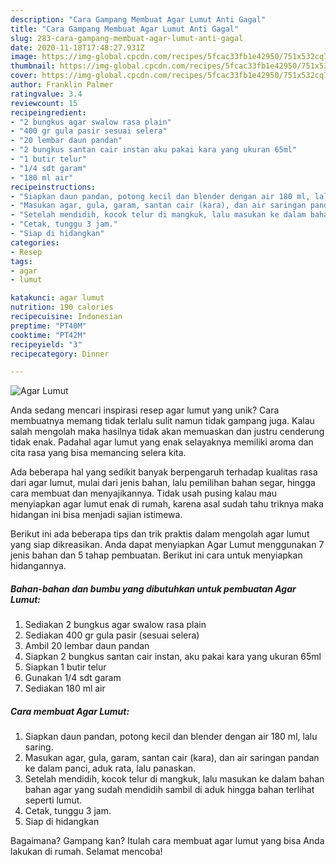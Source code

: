 ```yaml
---
description: "Cara Gampang Membuat Agar Lumut Anti Gagal"
title: "Cara Gampang Membuat Agar Lumut Anti Gagal"
slug: 283-cara-gampang-membuat-agar-lumut-anti-gagal
date: 2020-11-18T17:48:27.931Z
image: https://img-global.cpcdn.com/recipes/5fcac33fb1e42950/751x532cq70/agar-lumut-foto-resep-utama.jpg
thumbnail: https://img-global.cpcdn.com/recipes/5fcac33fb1e42950/751x532cq70/agar-lumut-foto-resep-utama.jpg
cover: https://img-global.cpcdn.com/recipes/5fcac33fb1e42950/751x532cq70/agar-lumut-foto-resep-utama.jpg
author: Franklin Palmer
ratingvalue: 3.4
reviewcount: 15
recipeingredient:
- "2 bungkus agar swalow rasa plain"
- "400 gr gula pasir sesuai selera"
- "20 lembar daun pandan"
- "2 bungkus santan cair instan aku pakai kara yang ukuran 65ml"
- "1 butir telur"
- "1/4 sdt garam"
- "180 ml air"
recipeinstructions:
- "Siapkan daun pandan, potong kecil dan blender dengan air 180 ml, lalu saring."
- "Masukan agar, gula, garam, santan cair (kara), dan air saringan pandan ke dalam panci, aduk rata, lalu panaskan."
- "Setelah mendidih, kocok telur di mangkuk, lalu masukan ke dalam bahan bahan agar yang sudah mendidih sambil di aduk hingga bahan terlihat seperti lumut."
- "Cetak, tunggu 3 jam."
- "Siap di hidangkan"
categories:
- Resep
tags:
- agar
- lumut

katakunci: agar lumut 
nutrition: 190 calories
recipecuisine: Indonesian
preptime: "PT40M"
cooktime: "PT42M"
recipeyield: "3"
recipecategory: Dinner

---
```



![Agar Lumut](https://img-global.cpcdn.com/recipes/5fcac33fb1e42950/751x532cq70/agar-lumut-foto-resep-utama.jpg)

Anda sedang mencari inspirasi resep agar lumut yang unik? Cara membuatnya memang tidak terlalu sulit namun tidak gampang juga. Kalau salah mengolah maka hasilnya tidak akan memuaskan dan justru cenderung tidak enak. Padahal agar lumut yang enak selayaknya memiliki aroma dan cita rasa yang bisa memancing selera kita.

Ada beberapa hal yang sedikit banyak berpengaruh terhadap kualitas rasa dari agar lumut, mulai dari jenis bahan, lalu pemilihan bahan segar, hingga cara membuat dan menyajikannya. Tidak usah pusing kalau mau menyiapkan agar lumut enak di rumah, karena asal sudah tahu triknya maka hidangan ini bisa menjadi sajian istimewa.




Berikut ini ada beberapa tips dan trik praktis dalam mengolah agar lumut yang siap dikreasikan. Anda dapat menyiapkan Agar Lumut menggunakan 7 jenis bahan dan 5 tahap pembuatan. Berikut ini cara untuk menyiapkan hidangannya.

<!--inarticleads1-->

##### Bahan-bahan dan bumbu yang dibutuhkan untuk pembuatan Agar Lumut:

1. Sediakan 2 bungkus agar swalow rasa plain
1. Sediakan 400 gr gula pasir (sesuai selera)
1. Ambil 20 lembar daun pandan
1. Siapkan 2 bungkus santan cair instan, aku pakai kara yang ukuran 65ml
1. Siapkan 1 butir telur
1. Gunakan 1/4 sdt garam
1. Sediakan 180 ml air




<!--inarticleads2-->

##### Cara membuat Agar Lumut:

1. Siapkan daun pandan, potong kecil dan blender dengan air 180 ml, lalu saring.
1. Masukan agar, gula, garam, santan cair (kara), dan air saringan pandan ke dalam panci, aduk rata, lalu panaskan.
1. Setelah mendidih, kocok telur di mangkuk, lalu masukan ke dalam bahan bahan agar yang sudah mendidih sambil di aduk hingga bahan terlihat seperti lumut.
1. Cetak, tunggu 3 jam.
1. Siap di hidangkan




Bagaimana? Gampang kan? Itulah cara membuat agar lumut yang bisa Anda lakukan di rumah. Selamat mencoba!
